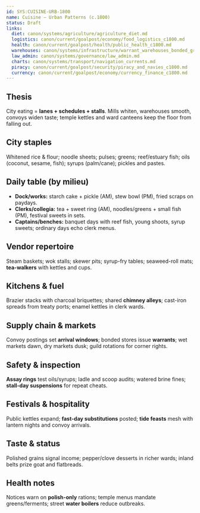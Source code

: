 ```yaml
---
id: SYS:CUISINE-URB-1800
name: Cuisine — Urban Patterns (c.1800)
status: Draft
links:
  diet: canon/systems/agriculture/agriculture_diet.md
  logistics: canon/current/goalpost/economy/food_logistics_c1800.md
  health: canon/current/goalpost/health/public_health_c1800.md
  warehouses: canon/systems/infrastructure/warrant_warehouses_bonded_granaries_c700_1300.md
  law_admin: canon/systems/governance/law_admin.md
  charts: canon/systems/transport/navigation_currents.md
  piracy: canon/current/goalpost/security/piracy_and_navies_c1800.md
  currency: canon/current/goalpost/economy/currency_finance_c1800.md
---
```


## Thesis
City eating = **lanes + schedules + stalls**. Mills whiten, warehouses smooth, convoys widen taste; temple kettles and ward canteens keep the floor from falling out.

## City staples
Whitened rice & flour; noodle sheets; pulses; greens; reef/estuary fish; oils (coconut, sesame, fish); syrups (palm/cane); pickles and pastes.

## Daily table (by milieu)
- **Dock/works:** starch cake + pickle (AM), stew bowl (PM), fried scraps on paydays.  
- **Clerks/collegia:** tea + sweet ring (AM), noodles/greens + small fish (PM), festival sweets in sets.  
- **Captains/benches:** banquet days with reef fish, young shoots, syrup sweets; ordinary days echo clerk menus.

## Vendor repertoire
Steam baskets; wok stalls; skewer pits; syrup-fry tables; seaweed-roll mats; **tea-walkers** with kettles and cups.

## Kitchens & fuel
Brazier stacks with charcoal briquettes; shared **chimney alleys**; cast-iron spreads from treaty ports; enamel kettles in clerk wards.

## Supply chain & markets
Convoy postings set **arrival windows**; bonded stores issue **warrants**; wet markets dawn, dry markets dusk; guild rotations for corner rights.

## Safety & inspection
**Assay rings** test oils/syrups; ladle and scoop audits; watered brine fines; **stall-day suspensions** for repeat cheats.

## Festivals & hospitality
Public kettles expand; **fast-day substitutions** posted; **tide feasts** mesh with lantern nights and convoy arrivals.

## Taste & status
Polished grains signal income; pepper/clove desserts in richer wards; inland belts prize goat and flatbreads.

## Health notes
Notices warn on **polish-only** rations; temple menus mandate greens/ferments; street **water boilers** reduce outbreaks.
